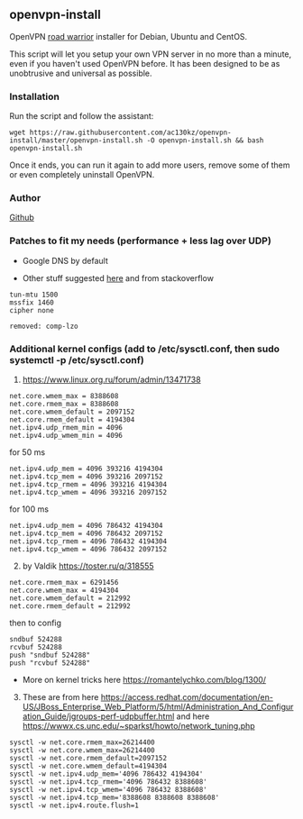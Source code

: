## openvpn-install
OpenVPN [road warrior](http://en.wikipedia.org/wiki/Road_warrior_%28computing%29) installer for Debian, Ubuntu and CentOS.

This script will let you setup your own VPN server in no more than a minute, even if you haven't used OpenVPN before. It has been designed to be as unobtrusive and universal as possible.

### Installation
Run the script and follow the assistant:

`wget https://raw.githubusercontent.com/ac130kz/openvpn-install/master/openvpn-install.sh -O openvpn-install.sh && bash openvpn-install.sh`

Once it ends, you can run it again to add more users, remove some of them or even completely uninstall OpenVPN.

### Author

 [Github](https://github.com/Nyr/openvpn-install)

### Patches to fit my needs (performance + less lag over UDP)

* Google DNS by default

* Other stuff suggested [here](https://blog.hambier.lu/post/solving-openvpn-mtu-issues) and from stackoverflow
```
tun-mtu 1500
mssfix 1460
cipher none

removed: comp-lzo
```

### Additional kernel configs (add to /etc/sysctl.conf, then sudo systemctl -p /etc/sysctl.conf)

1) https://www.linux.org.ru/forum/admin/13471738
```
net.core.wmem_max = 8388608
net.core.rmem_max = 8388608
net.core.wmem_default = 2097152
net.core.rmem_default = 4194304
net.ipv4.udp_rmem_min = 4096
net.ipv4.udp_wmem_min = 4096
```
for 50 ms
```
net.ipv4.udp_mem = 4096 393216 4194304
net.ipv4.tcp_mem = 4096 393216 2097152
net.ipv4.tcp_rmem = 4096 393216 4194304
net.ipv4.tcp_wmem = 4096 393216 2097152
```
for 100 ms
```
net.ipv4.udp_mem = 4096 786432 4194304
net.ipv4.tcp_mem = 4096 786432 2097152
net.ipv4.tcp_rmem = 4096 786432 4194304
net.ipv4.tcp_wmem = 4096 786432 2097152
```

2) by Valdik https://toster.ru/q/318555
```
net.core.rmem_max = 6291456
net.core.wmem_max = 4194304
net.core.wmem_default = 212992
net.core.rmem_default = 212992
```
then to config
```
sndbuf 524288
rcvbuf 524288
push "sndbuf 524288"
push "rcvbuf 524288"
```
* More on kernel tricks here https://romantelychko.com/blog/1300/

3) These are from here https://access.redhat.com/documentation/en-US/JBoss_Enterprise_Web_Platform/5/html/Administration_And_Configuration_Guide/jgroups-perf-udpbuffer.html and here https://wwwx.cs.unc.edu/~sparkst/howto/network_tuning.php

```
sysctl -w net.core.rmem_max=26214400
sysctl -w net.core.wmem_max=26214400
sysctl -w net.core.rmem_default=2097152
sysctl -w net.core.wmem_default=4194304
sysctl -w net.ipv4.udp_mem='4096 786432 4194304'
sysctl -w net.ipv4.tcp_rmem='4096 786432 8388608'
sysctl -w net.ipv4.tcp_wmem='4096 786432 8388608'
sysctl -w net.ipv4.tcp_mem='8388608 8388608 8388608'
sysctl -w net.ipv4.route.flush=1
```

